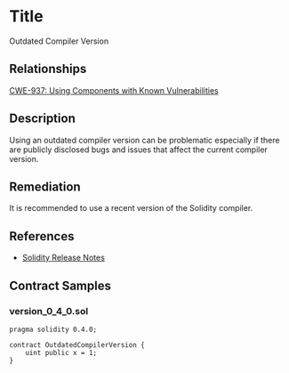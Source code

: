 # Title 
Outdated Compiler Version

## Relationships
[CWE-937: Using Components with Known Vulnerabilities](http://cwe.mitre.org/data/definitions/937.html)

## Description 

Using an outdated compiler version can be problematic especially if there are publicly disclosed bugs and issues that affect the current compiler version.

## Remediation

It is recommended to use a recent version of the Solidity compiler.  

## References 
- [Solidity Release Notes](https://github.com/ethereum/solidity/releases)

## Contract Samples
### version_0_4_0.sol
```solidity
pragma solidity 0.4.0;

contract OutdatedCompilerVersion {
    uint public x = 1;
}

```
